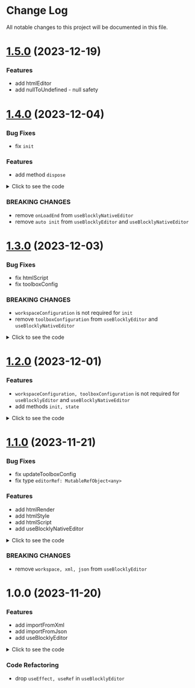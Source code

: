 # Change Log

All notable changes to this project will be documented in this file.

# [1.5.0](https://github.com/SerSerch/react-blockly/compare/@react-blockly/core@1.4.0...@react-blockly/core@1.5.0) (2023-12-19)

### Features

* add htmlEditor
* add nullToUndefined - null safety

# [1.4.0](https://github.com/SerSerch/react-blockly/compare/@react-blockly/core@1.3.0...@react-blockly/core@1.4.0) (2023-12-04)

### Bug Fixes

* fix `init`

### Features

* add method `dispose`

<details><summary>Click to see the code</summary>

```js
const {
  editorRef,
  init,
  dispose,
} = useBlocklyEditor({
  // it is not required
  workspaceConfiguration,
  initial,
});

useEffect(() => {
  init({
    // if you need to override
    workspaceConfiguration: newWorkspaceConfig,
    initial: newInitial,
  });

  return () => {
    dispose();
  };
}, []);
```

</details>

### BREAKING CHANGES

* remove `onLoadEnd` from `useBlocklyNativeEditor`
* remove `auto init` from `useBlocklyEditor` and `useBlocklyNativeEditor`

# [1.3.0](https://github.com/SerSerch/react-blockly/compare/@react-blockly/core@1.2.0...@react-blockly/core@1.3.0) (2023-12-03)

### Bug Fixes

* fix htmlScript
* fix toolboxConfig

### BREAKING CHANGES

* `workspaceConfiguration` is not required for `init`
* remove `toolboxConfiguration` from `useBlocklyEditor` and `useBlocklyNativeEditor`

<details><summary>Click to see the code</summary>

```js
const workspaceConfiguration = {
  // ...
  toolbox: toolboxConfiguration,
};

const {
  editorRef,
  init,
  state,
} = useBlocklyEditor({
  workspaceConfiguration,
  initial,
});

// or if you need to do init later
useEffect(() => {
  init({
    workspaceConfiguration,
    initial,
  });
}, []);
```

</details>

# [1.2.0](https://github.com/SerSerch/react-blockly/compare/@react-blockly/core@1.1.0...@react-blockly/core@1.2.0) (2023-12-01)

### Features

* `workspaceConfiguration, toolboxConfiguration` is not required for `useBlocklyEditor` and `useBlocklyNativeEditor`
* add methods `init, state`

<details><summary>Click to see the code</summary>

```js
const {
  editorRef,
  init,
  state,
} = useBlocklyEditor({
  workspaceConfiguration,
  toolboxConfiguration,
  initial,
});

// or if you need to do init later
useEffect(() => {
  init({
    workspaceConfiguration,
    toolboxConfiguration,
    initial,
  });
}, []);
```

</details>

# [1.1.0](https://github.com/SerSerch/react-blockly/compare/@react-blockly/core@1.0.1...@react-blockly/core@1.1.0) (2023-11-21)

### Bug Fixes

* fix updateToolboxConfig
* fix type `editorRef: MutableRefObject<any>`

### Features

* add htmlRender
* add htmlStyle
* add htmlScript
* add useBlocklyNativeEditor

<details><summary>Click to see the code</summary>

```js
const myEditor = useBlocklyNativeEditor({
  workspaceConfiguration,
  toolboxConfiguration,
  initial,
  onError,
  onInject,
  onChange,
  onDispose,
  platform,
});

const {
  editorRef,
  updateToolboxConfig,
  updateState,
  onMessage,
  onLoadEnd,
  htmlRender,
} = myEditor;
```

</details>

### BREAKING CHANGES
* remove `workspace, xml, json` from `useBlocklyEditor`

# 1.0.0 (2023-11-20)

### Features

* add importFromXml
* add importFromJson
* add useBlocklyEditor

<details><summary>Click to see the code</summary>

```js
const myEditor = useBlocklyEditor({
  workspaceConfiguration,
  toolboxConfiguration,
  initial,
  onError,
  onInject,
  onChange,
  onDispose,
  platform,
});

const {
  workspace,
  xml,
  json,
  editorRef,
  toolboxConfig,
  updateToolboxConfig,
  updateState,
} = myEditor;
```

</details>

### Code Refactoring

* drop `useEffect, useRef` in `useBlocklyEditor`
